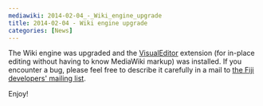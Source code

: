 ```yaml
---
mediawiki: 2014-02-04_-_Wiki_engine_upgrade
title: 2014-02-04 - Wiki engine upgrade
categories: [News]
---
```


The Wiki engine was upgraded and the [VisualEditor](https://www.mediawiki.org/wiki/VisualEditor) extension (for in-place editing without having to know MediaWiki markup) was installed. If you encounter a bug, please feel free to describe it carefully in a mail to [the Fiji developers' mailing list](mailto:fiji@fiji.sc).

Enjoy!


